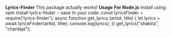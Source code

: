 **Lyrics-Finder**
This package actually works!
**Usage**
**For Node.js**
Install using:
npm install lyrics-finder --save
In your code:
const lyricsFinder = require('lyrics-finder');
async function get\_lyrics (artist, title) {
 let lyrics = await lyricsFinder(artist, title);
console.log(lyrics);
})
get\_lyrics("shakira", "chantaje");




